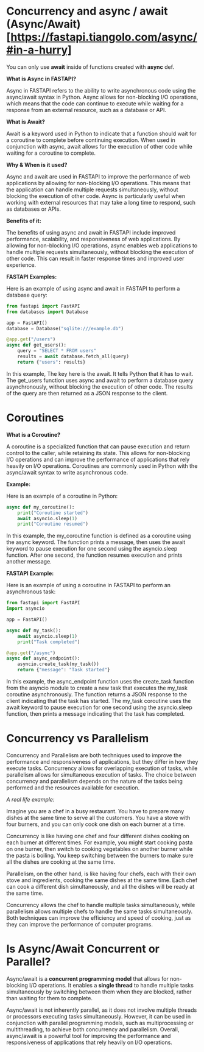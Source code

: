 # Concurrency and async / await (Async/Await)[https://fastapi.tiangolo.com/async/#in-a-hurry]

You can only use **await** inside of functions created with **async** def.

**What is Async in FASTAPI?**

Async in FASTAPI refers to the ability to write asynchronous code using the async/await syntax in Python. Async allows for non-blocking I/O operations, which means that the code can continue to execute while waiting for a response from an external resource, such as a database or API.

**What is Await?**

Await is a keyword used in Python to indicate that a function should wait for a coroutine to complete before continuing execution. When used in conjunction with async, await allows for the execution of other code while waiting for a coroutine to complete.

**Why & When is it used?**

Async and await are used in FASTAPI to improve the performance of web applications by allowing for non-blocking I/O operations. This means that the application can handle multiple requests simultaneously, without blocking the execution of other code. Async is particularly useful when working with external resources that may take a long time to respond, such as databases or APIs.

**Benefits of it:**

The benefits of using async and await in FASTAPI include improved performance, scalability, and responsiveness of web applications. By allowing for non-blocking I/O operations, async enables web applications to handle multiple requests simultaneously, without blocking the execution of other code. This can result in faster response times and improved user experience.

**FASTAPI Examples:**

Here is an example of using async and await in FASTAPI to perform a database query:

```python
from fastapi import FastAPI
from databases import Database

app = FastAPI()
database = Database("sqlite:///example.db")

@app.get("/users")
async def get_users():
    query = "SELECT * FROM users"
    results = await database.fetch_all(query)
    return {"users": results}
```

In this example, The key here is the await. It tells Python that it has to wait. The get_users function uses async and await to perform a database query asynchronously, without blocking the execution of other code. The results of the query are then returned as a JSON response to the client.


# Coroutines

**What is a Coroutine?**

A coroutine is a specialized function that can pause execution and return control to the caller, while retaining its state. This allows for non-blocking I/O operations and can improve the performance of applications that rely heavily on I/O operations. Coroutines are commonly used in Python with the async/await syntax to write asynchronous code.

**Example:**

Here is an example of a coroutine in Python:

```python
async def my_coroutine():
    print("Coroutine started")
    await asyncio.sleep(1)
    print("Coroutine resumed")
```

In this example, the my_coroutine function is defined as a coroutine using the async keyword. The function prints a message, then uses the await keyword to pause execution for one second using the asyncio.sleep function. After one second, the function resumes execution and prints another message.

**FASTAPI Example:**

Here is an example of using a coroutine in FASTAPI to perform an asynchronous task:

```python
from fastapi import FastAPI
import asyncio

app = FastAPI()

async def my_task():
    await asyncio.sleep(1)
    print("Task completed")

@app.get("/async")
async def async_endpoint():
    asyncio.create_task(my_task())
    return {"message": "Task started"}
```

In this example, the async_endpoint function uses the create_task function from the asyncio module to create a new task that executes the my_task coroutine asynchronously. The function returns a JSON response to the client indicating that the task has started. The my_task coroutine uses the await keyword to pause execution for one second using the asyncio.sleep function, then prints a message indicating that the task has completed.


# Concurrency vs Parallelism 
Concurrency and Parallelism are both techniques used to improve the performance and responsiveness of applications, but they differ in how they execute tasks. Concurrency allows for overlapping execution of tasks, while parallelism allows for simultaneous execution of tasks. The choice between concurrency and parallelism depends on the nature of the tasks being performed and the resources available for execution.

<i>A real life example:</i>

Imagine you are a chef in a busy restaurant. You have to prepare many dishes at the same time to serve all the customers. You have a stove with four burners, and you can only cook one dish on each burner at a time.

Concurrency is like having one chef and four different dishes cooking on each burner at different times. For example, you might start cooking pasta on one burner, then switch to cooking vegetables on another burner while the pasta is boiling. You keep switching between the burners to make sure all the dishes are cooking at the same time.

Parallelism, on the other hand, is like having four chefs, each with their own stove and ingredients, cooking the same dishes at the same time. Each chef can cook a different dish simultaneously, and all the dishes will be ready at the same time.

Concurrency allows the chef to handle multiple tasks simultaneously, while parallelism allows multiple chefs to handle the same tasks simultaneously. Both techniques can improve the efficiency and speed of cooking, just as they can improve the performance of computer programs.


# Is Async/Await Concurrent or Parallel?

Async/await is a **concurrent programming model** that allows for non-blocking I/O operations. It enables a **single thread** to handle multiple tasks simultaneously by switching between them when they are blocked, rather than waiting for them to complete.

Async/await is not inherently parallel, as it does not involve multiple threads or processors executing tasks simultaneously. However, it can be used in conjunction with parallel programming models, such as multiprocessing or multithreading, to achieve both concurrency and parallelism. Overall, async/await is a powerful tool for improving the performance and responsiveness of applications that rely heavily on I/O operations.


